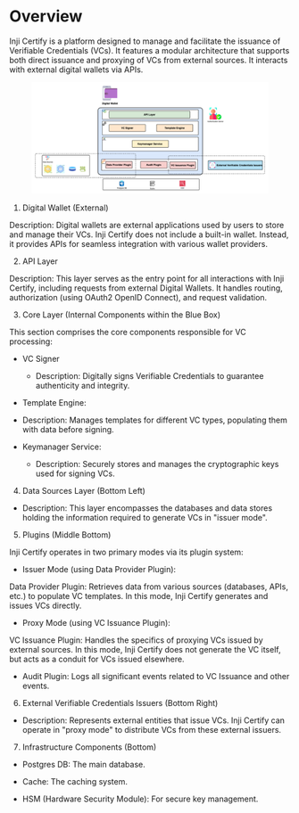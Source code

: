 # Overview

Inji Certify is a platform designed to manage and facilitate the issuance of Verifiable Credentials (VCs). It features a modular architecture that supports both direct issuance and proxying of VCs from external sources. It interacts with external digital wallets via APIs.

<figure><img src="../../.gitbook/assets/inji_certify_components.png" alt=""><figcaption></figcaption></figure>

1. Digital Wallet (External)

Description: Digital wallets are external applications used by users to store and manage their VCs. Inji Certify does not include a built-in wallet. Instead, it provides APIs for seamless integration with various wallet providers.

2. API Layer

Description: This layer serves as the entry point for all interactions with Inji Certify, including requests from external Digital Wallets. It handles routing, authorization (using OAuth2 OpenID Connect), and request validation.

3. Core  Layer (Internal Components within the Blue Box)

This section comprises the core components responsible for VC processing:

 - VC Signer

   - Description: Digitally signs Verifiable Credentials to guarantee authenticity and integrity.

 - Template Engine:

  - Description: Manages templates for different VC types, populating them with data before signing.

- Keymanager Service:

  - Description: Securely stores and manages the cryptographic keys used for signing VCs.

4. Data Sources Layer (Bottom Left)

  - Description: This layer encompasses the databases and data stores holding the information required to generate VCs in "issuer mode".

5. Plugins (Middle Bottom)

Inji Certify operates in two primary modes via its plugin system:

- Issuer Mode (using Data Provider Plugin):

Data Provider Plugin: Retrieves data from various sources (databases, APIs, etc.) to populate VC templates. In this mode, Inji Certify generates and issues VCs directly.

- Proxy Mode (using VC Issuance Plugin):

VC Issuance Plugin: Handles the specifics of proxying VCs issued by external sources. In this mode, Inji Certify does not generate the VC itself, but acts as a conduit for VCs issued elsewhere.


- Audit Plugin: Logs all significant events related to VC Issuance and other events.

6. External Verifiable Credentials Issuers (Bottom Right)

- Description: Represents external entities that issue VCs. Inji Certify can operate in "proxy mode" to distribute VCs from these external issuers.

 

7. Infrastructure Components (Bottom)

- Postgres DB: The main database.

- Cache: The caching system.

- HSM (Hardware Security Module): For secure key management.










<!--
New Keshav

 * This layered component diagram represents the architecture of the Inji Certify system.
 * 
 * The diagram is organized into four distinct layers, each representing a different aspect of the system's functionality:
 * 
 * 1. **API Layer**:
 *    - This layer serves as the entry point for external interactions with the system.
 *    - It exposes various APIs that allow clients to interact with the underlying services.
 * 
 * 2. **VC Signer and Template Engine**:
 *    - This layer is responsible for the creation and signing of Verifiable Credentials (VCs).
 *    - The Template Engine component within this layer handles the generation of credential templates.
 *    - The VC Signer component ensures that the credentials are properly signed and verifiable.
 * 
 * 3. **Keymanager Service**:
 *    - This layer manages cryptographic keys used for signing and verifying credentials.
 *    - It ensures the secure storage and retrieval of keys, and handles key rotation and management tasks.
 * 
 * 4. **Plugin interaction**:
 *    - This foundational layer consists of three plugins that provide essential services to the upper layers:
 *    - * **Data Provider Plugins:** These plugins fetch relevant data from external sources or registries. They retrieve the necessary information and return it to Inji Certify as a JSON object. Inji Certify then utilizes this data to generate and issue the corresponding VCs..
 *    - **Audit Plugin**: Tracks and logs actions within the system for auditing purposes.
 *    - **VC Issuance Plugin**: Exposes API for VCI Issuance which internally connects with credential service and sends the Verifiable Credential (VC) issued by the service as a response.
 * 

Each layer builds upon the services provided by the layer below it, creating a modular and scalable architecture for the Inji Certify system.


-->







<!-- 

Old content

1.  eSignet (v1.4.0): VCI microservice and Authentication microservice

    **a. eSignet service**:

    * Implements OpenID Connect flows that help the relying party perform quick and easy integrations using pre-existing libraries for user verification.
    * Exposes API for VCI Issuance which internally connects with credential service and sends the Verifiable Credential (VC) issued by the service as a response

    **b. OIDC UI:**

    * The user interface component of eSignet, Manages user authentication and user consent. Integrates with the REST endpoints provided by esignet-service.&#x20;

    **c. Authenticator Plugin:**

    * provides methods to authenticate the end-user with control of the supported authentication factors. There is a default plugin implemented for Sunbird Registry.

2.  Certify(v0.9.0): VCI microservice

    **a. VCI:**

    * Exposes API for VCI Issuance which internally connects with credential service and sends the Verifiable Credential (VC) issued by the service as a response.

    **b. VC Issuance Plugin:**

    * Provides support to generate credentials from existing datasouce. There is a default plugin implemented for Sunbird Registry.
3.  Sunbird RC (v2.0.0): Identity microservice, Schema microservice, and Cred microservice.

    **a. Identity Service :**&#x20;

    * The central lynchpin to maintain identities across the system. All identities in Sunbird-RC are DID-compliant and are web-resolvable. The other microservices (Credential Schema Service and Credential Service) depend on this for generating any identity.&#x20;
    * Docker Image: [http://ghcr.io/sunbird-rc/sunbird-rc-identity-service:v2.0.0-rc1](http://ghcr.io/sunbird-rc/sunbird-rc-identity-service:v2.0.0-rc1) &#x20;
    * Depends on the vault (healthy), database. \


    **b. Credential Schema service:**  &#x20;

    * Stores the schema of the Verifiable Credential along with the associated view template.&#x20;
    * Docker Image: [http://ghcr.io/sunbird-rc/sunbird-rc-credential-schema:v2.0.0-rc1](http://ghcr.io/sunbird-rc/sunbird-rc-credential-schema:v2.0.0-rc1) &#x20;
    * Depends on identity service, and database.&#x20;

&#x20;       **c. Credential service:**&#x20;

* Core issuance service. Called with the payload, which is then transformed into a W3C-compliant Verifiable Credential in JSON-LD format. The payload is then signed using the private key which was generated as part of the original Issuer creation.&#x20;
* Docker Image: [https://github.com/sunbird-rc/sunbird-rc-core/pkgs/container/sunbird-rc-credentials-service](https://github.com/sunbird-rc/sunbird-rc-core/pkgs/container/sunbird-rc-credentials-service)
* Depends on identity service, schema service, and database.

&#x20;      **d. Vault Service:**&#x20;

* To be included as a dependency along with the pg.
* Hashi Corp vault is the Keystore which acts as the vault service.&#x20;
* Identity service is dependent on the vault service.&#x20;
* Stores key pairs and secrets for the issuers.

-->
